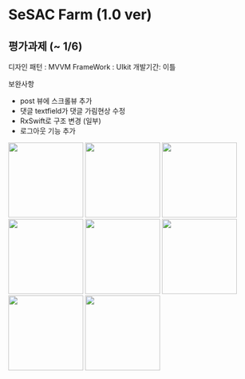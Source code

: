 # SeSAC Farm (1.0 ver)

## 평가과제 (~ 1/6)

디자인 패턴 : MVVM
FrameWork : UIkit
개발기간: 이틀

보완사항

- post 뷰에 스크롤뷰 추가
- 댓글 textfield가 댓글 가림현상 수정
- RxSwift로 구조 변경 (일부)
- 로그아웃 기능 추가
                                                                                                                                         
<img width="150" src="https://user-images.githubusercontent.com/57205272/148628824-74fe0aae-044b-4cb5-b93c-e22ca4aab627.PNG"> <img width="150" src="https://user-images.githubusercontent.com/57205272/148628825-3a0ce88d-7111-497e-95df-63c18f7a64c3.PNG"> <img width="150" src="https://user-images.githubusercontent.com/57205272/148628826-a7e1337f-1041-4c4d-810d-95c50001c89f.PNG"> <img width="150" src="https://user-images.githubusercontent.com/57205272/148628828-9caf6328-bb46-467e-a34c-ad41b0833d62.PNG">
<img width="150" src="https://user-images.githubusercontent.com/57205272/148628829-7b70ec1f-66ca-44a9-8ae6-09ad8dee5080.PNG"> <img width="150" src="https://user-images.githubusercontent.com/57205272/148628830-ee4066af-365f-4e63-8242-e8efbce95337.PNG"> <img width="150" src="https://user-images.githubusercontent.com/57205272/148628832-49182202-1899-4102-9506-4a570df4b87e.PNG"> <img width="150" src="https://user-images.githubusercontent.com/57205272/148628833-5876d07e-6574-4add-8be7-93e68a4e7fca.PNG">
                                                                                                                                         
